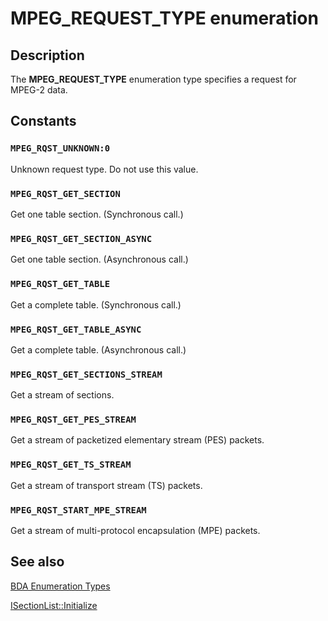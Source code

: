 # MPEG_REQUEST_TYPE enumeration

## Description

The **MPEG_REQUEST_TYPE** enumeration type specifies a request for MPEG-2 data.

## Constants

### `MPEG_RQST_UNKNOWN:0`

Unknown request type. Do not use this value.

### `MPEG_RQST_GET_SECTION`

Get one table section. (Synchronous call.)

### `MPEG_RQST_GET_SECTION_ASYNC`

Get one table section. (Asynchronous call.)

### `MPEG_RQST_GET_TABLE`

Get a complete table. (Synchronous call.)

### `MPEG_RQST_GET_TABLE_ASYNC`

Get a complete table. (Asynchronous call.)

### `MPEG_RQST_GET_SECTIONS_STREAM`

Get a stream of sections.

### `MPEG_RQST_GET_PES_STREAM`

Get a stream of packetized elementary stream (PES) packets.

### `MPEG_RQST_GET_TS_STREAM`

Get a stream of transport stream (TS) packets.

### `MPEG_RQST_START_MPE_STREAM`

Get a stream of multi-protocol encapsulation (MPE) packets.

## See also

[BDA Enumeration Types](https://learn.microsoft.com/previous-versions/windows/desktop/mstv/bda-types)

[ISectionList::Initialize](https://learn.microsoft.com/previous-versions/windows/desktop/api/mpeg2data/nf-mpeg2data-isectionlist-initialize)